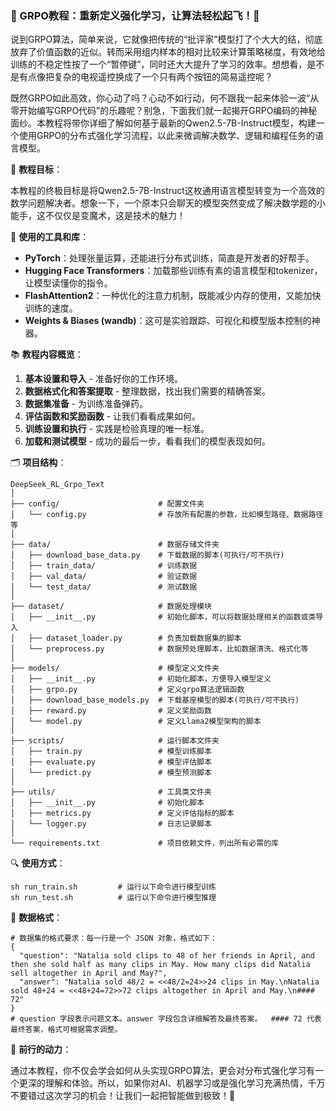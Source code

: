 ### 🚀 GRPO教程：重新定义强化学习，让算法轻松起飞！🚀

说到GRPO算法，简单来说，它就像把传统的“批评家”模型打了个大大的结，彻底放弃了价值函数的近似。转而采用组内样本的相对比较来计算策略梯度，有效地给训练的不稳定性按了一个“暂停键”，同时还大大提升了学习的效率。想想看，是不是有点像把复杂的电视遥控换成了一个只有两个按钮的简易遥控呢？

既然GRPO如此高效，你心动了吗？心动不如行动，何不跟我一起来体验一波“从零开始编写GRPO代码”的乐趣呢？别急，下面我们就一起揭开GRPO编码的神秘面纱。本教程将带你详细了解如何基于最新的Qwen2.5-7B-Instruct模型，构建一个使用GRPO的分布式强化学习流程，以此来微调解决数学、逻辑和编程任务的语言模型。


🎯 **教程目标**：

本教程的终极目标是将Qwen2.5-7B-Instruct这枚通用语言模型转变为一个高效的数学问题解决者。想象一下，一个原本只会聊天的模型突然变成了解决数学题的小能手，这不仅仅是变魔术，这是技术的魅力！

🧰 **使用的工具和库**：

- **PyTorch**：处理张量运算，还能进行分布式训练，简直是开发者的好帮手。
- **Hugging Face Transformers**：加载那些训练有素的语言模型和tokenizer，让模型读懂你的指令。
- **FlashAttention2**：一种优化的注意力机制，既能减少内存的使用，又能加快训练的速度。
- **Weights & Biases (wandb)**：这可是实验跟踪、可视化和模型版本控制的神器。

📚 **教程内容概览**：

1. **基本设置和导入** - 准备好你的工作环境。
2. **数据格式化和答案提取** - 整理数据，找出我们需要的精确答案。
3. **数据集准备** - 为训练准备弹药。
4. **评估函数和奖励函数** - 让我们看看成果如何。
5. **训练设置和执行** - 实践是检验真理的唯一标准。
6. **加载和测试模型** - 成功的最后一步，看看我们的模型表现如何。

🗂️ **项目结构**：

```
DeepSeek_RL_Grpo_Text
│
├── config/                      # 配置文件夹
│   └── config.py                # 存放所有配置的参数，比如模型路径、数据路径等
│
├── data/                        # 数据存储文件夹
│   ├── download_base_data.py    # 下载数据的脚本(可执行/可不执行)
│   ├── train_data/              # 训练数据
│   ├── val_data/                # 验证数据
│   └── test_data/               # 测试数据
│
├── dataset/                     # 数据处理模块
│   ├── __init__.py              # 初始化脚本，可以将数据处理相关的函数或类导入
│   ├── dataset_loader.py        # 负责加载数据集的脚本
│   └── preprocess.py            # 数据预处理脚本，比如数据清洗、格式化等
│
├── models/                      # 模型定义文件夹
│   ├── __init__.py              # 初始化脚本，方便导入模型定义
│   ├── grpo.py                  # 定义grpo算法逻辑函数
│   ├── download_base_models.py  # 下载基座模型的脚本(可执行/可不执行)
│   ├── reward.py                # 定义奖励函数
│   └── model.py                 # 定义Llama2模型架构的脚本
│
├── scripts/                     # 运行脚本文件夹
│   ├── train.py                 # 模型训练脚本
│   ├── evaluate.py              # 模型评估脚本
│   └── predict.py               # 模型预测脚本
│
├── utils/                       # 工具类文件夹
│   ├── __init__.py              # 初始化脚本
│   ├── metrics.py               # 定义评估指标的脚本
│   └── logger.py                # 日志记录脚本
│
└── requirements.txt             # 项目依赖文件，列出所有必需的库
```
🔍 **使用方式**：
```
sh run_train.sh         # 运行以下命令进行模型训练
sh run_test.sh          # 运行以下命令进行模型推理
```
📌 **数据格式**：
```
# 数据集的格式要求：每一行是一个 JSON 对象，格式如下：
{
  "question": "Natalia sold clips to 48 of her friends in April, and then she sold half as many clips in May. How many clips did Natalia sell altogether in April and May?", 
  "answer": "Natalia sold 48/2 = <<48/2=24>>24 clips in May.\nNatalia sold 48+24 = <<48+24=72>>72 clips altogether in April and May.\n#### 72"
}
# question 字段表示问题文本。answer 字段包含详细解答及最终答案。  #### 72 代表最终答案，格式可根据需求调整。
```

🌟 **前行的动力**：

通过本教程，你不仅会学会如何从头实现GRPO算法，更会对分布式强化学习有一个更深的理解和体验。所以，如果你对AI、机器学习或是强化学习充满热情，千万不要错过这次学习的机会！让我们一起把智能做到极致！🚀
